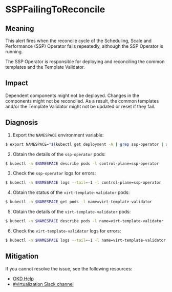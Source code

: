 # SSPFailingToReconcile
<!--apinnick, Nov 2022-->

## Meaning

This alert fires when the reconcile cycle of the Scheduling, Scale and Performance (SSP) Operator fails repeatedly, although the SSP Operator is running.

The SSP Operator is responsible for deploying and reconciling the common templates and the Template Validator.

## Impact

Dependent components might not be deployed. Changes in the components might not be reconciled. As a result, the common templates and/or the Template Validator might not be updated or reset if they fail.

## Diagnosis

1. Export the `NAMESPACE` environment variable:
  ```bash
  $ export NAMESPACE="$(kubectl get deployment -A | grep ssp-operator | awk '{print $1}')"
  ```
2. Obtain the details of the `ssp-operator` pods:
  ```bash
  $ kubectl -n $NAMESPACE describe pods -l control-plane=ssp-operator
  ```
3. Check the `ssp-operator` logs for errors:
  ```bash
  $ kubectl -n $NAMESPACE logs --tail=-1 -l control-plane=ssp-operator
  ```
4. Obtain the status of the `virt-template-validator` pods:
  ```bash
  $ kubectl -n $NAMESPACE get pods -l name=virt-template-validator
  ```
5. Obtain the details of the `virt-template-validator` pods:
  ```bash
  $ kubectl -n $NAMESPACE describe pods -l name=virt-template-validator
  ```
6. Check the `virt-template-validator` logs for errors:
  ```bash
  $ kubectl -n $NAMESPACE logs --tail=-1 -l name=virt-template-validator
  ```
 
## Mitigation

<!--DS: If you cannot resolve the issue, log in to the [Customer Portal](https://access.redhat.com) and open a support case, attaching the artifacts gathered during the Diagnosis procedure.-->

<!--USstart-->
If you cannot resolve the issue, see the following resources:

- [OKD Help](https://www.okd.io/help/)
- [#virtualization Slack channel](https://kubernetes.slack.com/channels/virtualization)
<!--USend-->
